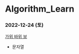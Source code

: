 # Algorithm_Learn
### 2022-12-24 (토)
[가위 바위 보](https://school.programmers.co.kr/learn/courses/30/lessons/120839)
- 문자열
